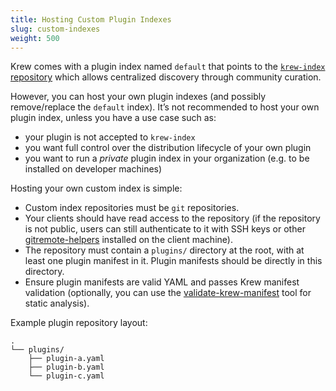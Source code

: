 ```yaml
---
title: Hosting Custom Plugin Indexes
slug: custom-indexes
weight: 500
---
```


Krew comes with a plugin index named `default` that points to the
[`krew-index` repository](https://github.com/kubernetes-sigs/krew) which allows
centralized discovery through community curation.

However, you can host your own plugin indexes (and possibly remove/replace the
`default` index). It’s not recommended to host your own plugin index, unless you
have a use case such as:

- your plugin is not accepted to `krew-index`
- you want full control over the distribution lifecycle of your own plugin
- you want to run a _private_ plugin index in your organization (e.g. to be
  installed on developer machines)

Hosting your own custom index is simple:

- Custom index repositories must be `git` repositories.
- Your clients should have read access to the repository (if the repository
  is not public, users can still authenticate to it with SSH keys or other
  [gitremote-helpers](https://git-scm.com/docs/gitremote-helpers) installed
  on the client machine).
- The repository must contain a `plugins/` directory at the root, with at least
  one plugin manifest in it. Plugin manifests should be directly in this
  directory.
- Ensure plugin manifests are valid YAML and passes Krew manifest validation
  (optionally, you can use the
  [validate-krew-manifest](https://github.com/kubernetes-sigs/krew/tree/master/cmd/validate-krew-manifest)
  tool for static analysis).

Example plugin repository layout:

```text
.
└── plugins/
    ├── plugin-a.yaml
    ├── plugin-b.yaml
    └── plugin-c.yaml
```
